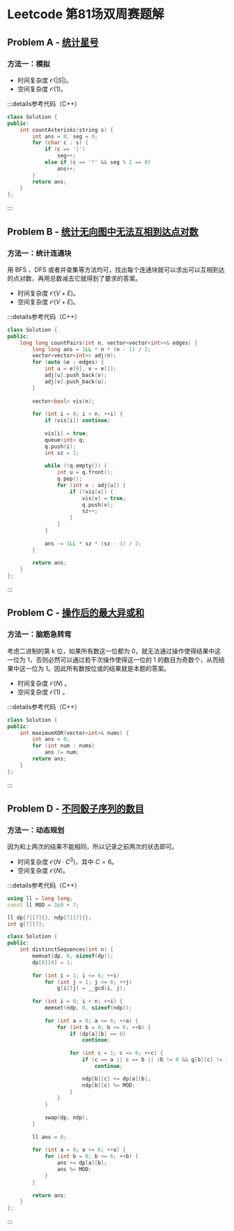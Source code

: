 # Leetcode 第81场双周赛题解

## Problem A - [统计星号](https://leetcode.cn/problems/count-asterisks/)

### 方法一：模拟

- 时间复杂度 $\mathcal{O}(|S|)$。
- 空间复杂度 $\mathcal{O}(1)$。

:::details参考代码（C++）

```cpp
class Solution {
public:
    int countAsterisks(string s) {
        int ans = 0, seg = 0;
        for (char c : s) {
            if (c == '|')
                seg++;
            else if (c == '*' && seg % 2 == 0)
                ans++;
        }
        return ans;
    }
};
```

:::

## Problem B - [统计无向图中无法互相到达点对数](https://leetcode.cn/problems/count-unreachable-pairs-of-nodes-in-an-undirected-graph/)

### 方法一：统计连通块

用 BFS 、DFS 或者并查集等方法均可，找出每个连通块就可以求出可以互相到达的点对数，再用总数减去它就得到了要求的答案。

- 时间复杂度 $\mathcal{O}(V+E)$。
- 空间复杂度 $\mathcal{O}(V+E)$。

:::details参考代码（C++）

```cpp
class Solution {
public:
    long long countPairs(int n, vector<vector<int>>& edges) {
        long long ans = 1LL * n * (n - 1) / 2;
        vector<vector<int>> adj(n);
        for (auto &e : edges) {
            int u = e[0], v = e[1];
            adj[u].push_back(v);
            adj[v].push_back(u);
        }
        
        vector<bool> vis(n);
        
        for (int i = 0; i < n; ++i) {
            if (vis[i]) continue;
            
            vis[i] = true;
            queue<int> q;
            q.push(i);
            int sz = 1;
            
            while (!q.empty()) {
                int u = q.front();
                q.pop();
                for (int v : adj[u]) {
                    if (!vis[v]) {
                        vis[v] = true;
                        q.push(v);
                        sz++;
                    }
                }
            }
            
            ans -= 1LL * sz * (sz - 1) / 2;
        }
        
        return ans;
    }
};
```

:::

## Problem C - [操作后的最大异或和](https://leetcode.cn/problems/maximum-xor-after-operations/)

### 方法一：脑筋急转弯

考虑二进制的第 k 位，如果所有数这一位都为 0，就无法通过操作使得结果中这一位为 1，否则必然可以通过若干次操作使得这一位的 1 的数目为奇数个，从而结果中这一位为 1。因此所有数按位或的结果就是本题的答案。

- 时间复杂度 $\mathcal{O}(N)$ 。
- 空间复杂度 $\mathcal{O}(1)$ 。

:::details参考代码（C++）

```cpp
class Solution {
public:
    int maximumXOR(vector<int>& nums) {
        int ans = 0;
        for (int num : nums)
            ans |= num;
        return ans;
    }
};
```

:::

## Problem D - [不同骰子序列的数目](https://leetcode.cn/problems/number-of-distinct-roll-sequences/)

### 方法一：动态规划

因为和上两次的结果不能相同，所以记录之前两次的状态即可。

- 时间复杂度 $\mathcal{O}(N\cdot C^3)$，其中 $C=6$。
- 空间复杂度 $\mathcal{O}(N)$。

:::details参考代码（C++）

```cpp
using ll = long long;
const ll MOD = 1e9 + 7;

ll dp[7][7]{}, ndp[7][7]{};
int g[7][7];

class Solution {
public:
    int distinctSequences(int n) {
        memset(dp, 0, sizeof(dp));      
        dp[0][0] = 1;
        
        for (int i = 1; i <= 6; ++i)
            for (int j = 1; j <= 6; ++j)
                g[i][j] = __gcd(i, j);
        
        for (int i = 0; i < n; ++i) {
            memset(ndp, 0, sizeof(ndp));
            
            for (int a = 0; a <= 6; ++a) {
                for (int b = 0; b <= 6; ++b) {
                    if (dp[a][b] == 0)
                        continue;
                    
                    for (int c = 1; c <= 6; ++c) {
                        if (c == a || c == b || (b != 0 && g[b][c] != 1))
                            continue;

                        ndp[b][c] += dp[a][b];
                        ndp[b][c] %= MOD;
                    }
                }
            }
            
            swap(dp, ndp);
        }
        
        ll ans = 0;
        
        for (int a = 0; a <= 6; ++a) {
            for (int b = 0; b <= 6; ++b) {
                ans += dp[a][b];
                ans %= MOD;
            }
        }
        
        return ans;
    }
};
```

:::
